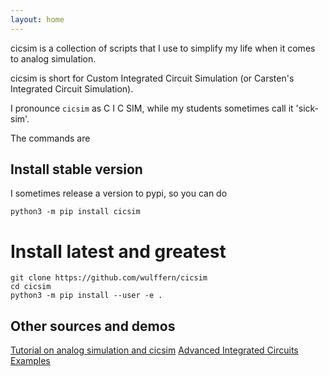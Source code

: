 ```yaml
---
layout: home
---
```


cicsim is a collection of scripts that I use to simplify my life when it comes
to
analog simulation.

cicsim is short for Custom Integrated Circuit Simulation (or Carsten's
Integrated Circuit Simulation). 

I pronounce `cicsim` as C I C SIM, while my students sometimes call it 'sick-sim'.

The commands are 

<!--run_output:
run: cicsim --help
-->


## Install stable version 

I sometimes release a version to pypi, so you can do 

```
python3 -m pip install cicsim
```

# Install latest and greatest 

```
git clone https://github.com/wulffern/cicsim
cd cicsim
python3 -m pip install --user -e .
```


## Other sources and demos 

[Tutorial on analog simulation and cicsim](https://analogicus.com/rply_ex0_sky130nm/tutorial)
[Advanced Integrated Circuits Examples](https://analogicus.com/aicex/started/)
